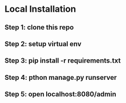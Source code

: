# Local Installation

## Step 1: clone this repo

## Step 2: setup virtual env

## Step 3: pip install -r requirements.txt

## Step 4: pthon manage.py runserver

## Step 5: open localhost:8080/admin







